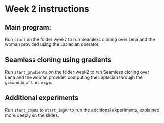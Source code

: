 # Week 2 instructions

## Main program:

Run ```start``` on the folder week2 to run Seamless cloning over Lena and the woman provided using the Laplacian operator.

## Seamless cloning using gradients

Run ```start_gradients``` on the folder week2 to run Seamless cloning over Lena and the woman provided computing the Laplacian through the gradients of the image.

## Additional experiments

Run ```start_img02``` to ```start_img07``` to run the additional experiments, explained more deeply on the slides.